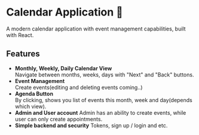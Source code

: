 # Calendar Application 📅

A modern calendar application with event management capabilities, built with React.

## Features 
- **Monthly, Weekly, Daily Calendar View**  
  Navigate between months, weeks, days with "Next" and "Back" buttons.
- **Event Management**  
  Create events(editing and deleting events coming..)
- **Agenda Button**  
  By clicking, shows you list of events this month, week and day(depends which view).
- **Admin and User account**
  Admin has an ability to create events, while user can only create appointments.
- **Simple backend and security**
  Tokens, sign up / login and etc.
